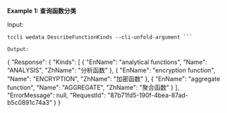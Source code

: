 **Example 1: 查询函数分类**



Input: 

```
tccli wedata DescribeFunctionKinds --cli-unfold-argument ```

Output: 
```
{
    "Response": {
        "Kinds": [
            {
                "EnName": "analytical functions",
                "Name": "ANALYSIS",
                "ZhName": "分析函数"
            },
            {
                "EnName": "encryption function",
                "Name": "ENCRYPTION",
                "ZhName": "加密函数"
            },
            {
                "EnName": "aggregate function",
                "Name": "AGGREGATE",
                "ZhName": "聚合函数"
            }
        ],
        "ErrorMessage": null,
        "RequestId": "87b71fd5-190f-4bea-87ad-b5c0891c74a3"
    }
}
```

